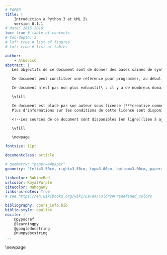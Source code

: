 ```yaml
---
# PAPER
title: |
    Introduction à Python 3 et UML 2\
    version 0.1.1
# date: 2015-2016
toc: true # table of contents
# toc-depth: 3
# lof: true # list of figures
# lot: true # list of tables

author:
    - AlbéricC
abstract: |
   Les objectifs de ce document sont de donner des bases saines de syntaxe et de méthode pour résoudre des problèmes professionnels avec UML\ 2 et Python\ 3.

   Ce document peut constituer une référence pour programmer, au début. Par contre, il ne couvre aucun sujet avancé que ce soit en modélisation ou en programmation. **Il n'est donc pas une référence suffisante pour prétendre à une quelconque expertise.**

   Ce document n'est pas non plus exhaustif\ : il y a de nombreux domaines de modélisation qui ne sont pas couverts, à la fois dans et hors d'UML ; il y a aussi de nombreux sujets relatifs à la programmation qui ne sont pas abordés, ni même évoqués.

   \vfill

   Ce document est placé par son auteur sous licence [***creative commons Attribution-ShareAlike***](http://creativecommons.org/licenses/by-sa/4.0/) et doit donc être redistribué avec mention de tous les contributeurs, et sous les mêmes conditions.
   Plus d'informations sur les conditions de cette licence sont disponibles sur le site des licences creative commons.

   <!--Les sources de ce document sont disponibles [en ligne](lien à ajouter [>TODO<]), les contributions peuvent être proposées par ce biais.-->

   \vfill

   \newpage

fontsize: 11pt

documentclass: article

# geometry: "paper=a4paper"
geometry: 'left=3.50cm, right=3.50cm, top=3.00cm, bottom=3.00cm, paper=a4paper'

linkcolor: RubineRed
urlcolor: RoyalPurple
citecolor: Mahogany
links-as-notes: True
# see https://en.wikibooks.org/wiki/LaTeX/Colors#Predefined_colors

bibliography: cours_info.bib
biblio-style: apalike
nocite: |
    @pypocref
    @learningpy
    @googledocstring
    @numpydocstring
...
```

<!--toc generated here-->
<!--lot generated here-->
<!--lof generated here-->
\newpage
